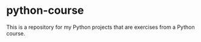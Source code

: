 # python-course
This is a repository for my Python projects that are exercises from a Python course.
